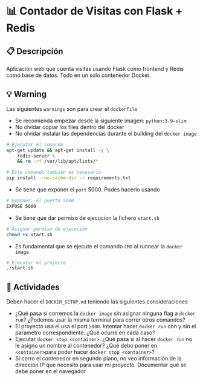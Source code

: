 # 📊 Contador de Visitas con Flask + Redis

## 📋 Descripción
Aplicación web que cuenta visitas usando Flask como frontend y Redis como base de datos. Todo en un solo contenedor Docker.

## 💡 Warning
Las siguientes `warnings` son para crear el `dockerfile`
 * Se recomienda empezar desde la siguiente imagen: `python:3.9-slim`
 * No olvidar copiar los files dentro del docker
 * No olvidar instalar las dependencias durante el building del `docker image`
````bash
# Ejecutar el comando
apt-get update && apt-get install -y \
    redis-server \
    && rm -rf /var/lib/apt/lists/*

# Este comando tambien es necesario
pip install --no-cache-dir -r requirements.txt
````
 * Se tiene que exponer el `port` 5000. Podes hacerlo usando
````bash
# Exponer  el puerto 5000
EXPOSE 5000
````
 * Se tiene que dar permiso de ejecucion la fichero `start.sh`
````bash
# Asignar permiso de ejecución
chmod +x start.sh
````
 * Es fundamental que se ejecute el comando `CMD` al runnear la `docker image`
````bash
# Ejecutar el proyecto
./start.sh
````

## 🚀 Actividades
Deben hacer el `DOCKER_SETUP.md` teniendo las siguientes consideraciones
* ¿Qué pasa si corremos la `docker image` sin asignar ninguna flag a `docker run`? ¿Podemos usar la misma terminal para correr otros comandos?
 * El proyecto usa el usa el port `5000`. Intentar hacer `docker run` con y sin el parametro correspondiente. ¿Qué ocurre en cada caso?
 * Ejecutar `docker stop <container>`. ¿Qué pasa si al hacer `docker run` no le asigno un nombre al contenedor? ¿Qué debo poner en `<container>`para poder hacer `docker stop <container>`?
 * Si corro el contenedor en segundo plano, no veo información de la dirección IP que necesito para usar mi proyecto. Documentar qué se debe poner en el navegador
